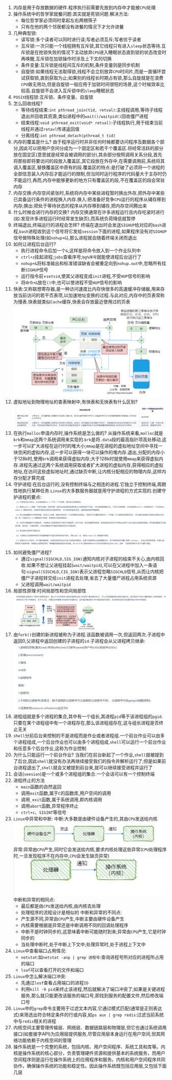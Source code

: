 1. 内存是用于存放数据的硬件.程序执行前需要先放到内存中才能被`CPU`处理
2. 操作系统中的哲学家就餐问题:其实就是死锁问题.解决方法:
   * 每位哲学家必须同时拿起左右两根筷子
   * 只有在他的两个邻居都没有进餐的情况下才允许进餐
3. 几种典型锁:
   * 读写锁:多个读者可以同时进行读;写者必须互斥;写者优于读者
   * 互斥锁:一次只能一个线程拥有互斥锁,其它线程只有进入`sleep`状态等待.互斥锁是在抢锁失败的情况下主动放弃`CPU`进入睡眠状态直到锁的状态改变时再唤醒,互斥锁在加锁操作时涉及上下文的切换
   * 条件变量:互斥锁是线程间互斥的机制,条件变量则是同步机制
   * 自旋锁:如果线程无法取得锁,线程不会立刻放弃`CPU`时间片,而是一直循环尝试获取锁,直到获取为止;如果别的线程长时期占有锁,那么自旋就是在浪费`CPU`做无用功,但是自旋锁一般应用于加锁时间很短的场景,这个时候效率比较高.自旋锁不会进入互斥锁中的`sleep`睡眠状态
4. `POSIX`线程锁:互斥锁、条件变量、自旋锁
5. 怎么回收线程?
   * 等待线程结束:`int pthread_join(tid, retval)`:主线程调用,等待子线程退出并回收其资源,类似进程中的`wait()/waitpid()`回收僵尸进程
   * 结束线程:`void pthread_exit(void* retval)`:子线程执行,用于结束当前线程并通过`retavl`传递返回值
   * 分离线程:`int pthread_detach(pthread_t tid)`
6. 内存的覆盖是什么?
   由于程序运行时并非任何时候都要访问程序及数据各个部分,因此可以把用户空间分成为一个固定区和若干个覆盖区.将经常活跃的部分放在固定区(意思就是经常会被调用的部分),其余部分按照调用关系分段,首先将那些即将要访问的段放入覆盖区,其它段放在外存中,在需要调用前,系统将其调入覆盖区,替换覆盖区中原有的段.覆盖区的特点:是打破了必须将一个进程的全部信息装入内存后才能运行的限制,但当同时运行程序的代码量大于主存时仍不能运行,再而,内存中能够更新的地方只有覆盖区的段,不在覆盖区的段会常驻内存
7. 内存交换:内存空间紧张时,系统将内存中某些进程暂时换出外存,把外存中某些已具备运行条件的进程换入内存.换入:把准备好竞争`CPU`运行的程序从辅存移到内存;换出:把处于等待状态的程序从内存移到辅存,把内存空间腾出来
8. 什么时候会进行内存的交换?
   内存交换通常在许多进程运行且内存吃紧时进行(如:发现许多进程运行时经常发生缺页),而系统负荷降低就暂停
9. 终端退出,终端运行的进程会怎样?
    终端在退出时会发送`SIGHUP`给对应的`bash`进程,`bash`进程收到这个信号将它发给`session`下面的进程,如果程序没有对`SIGHUP`信号做特殊处理(如`nohup+&`),那么进程就会随着终端关闭而退出
10. 如何让进程后台运行?
    * 执行进程命令后加一个`&`,这样是将命令放入到一个作业队列中
    * `ctrl+z`挂起进程;`jobs`查看序号;`bg%序号`就能使进程后台运行了
    * `nohup+&`将标准输出和标准错误缺省会被重定向到`nohup.out`中,忽略所有挂断`SIGHUP`信号
    * 运行指令前+`setsid`,使其父进程变成`init`进程,不受`HUP`信号的影响
    * 将`命令+&`放在`()`中,也可以使进程不受`HUP`信号的影响
11. 快表:又称联想寄存器,是一种访问速度比内存快很多的高速缓冲存储器,用来存放当前访问的若干页表项,以加速地址变换的过程.与此对应,内存中的页表常称为慢表.快表就类似`Cache`缓存,快表会存放最近使用过的页表
    ![](../markdown图像集/2025-03-24-22-30-56.png)
12. 虚拟地址到物理地址的查表映射中,有快表和无快表有什么区别?
    ![](../markdown图像集/2025-03-24-22-36-02.png)
13. 在执行`malloc`申请内存时,操作系统是怎么做的?
    从操作系统来看,`malloc`就是`brk`和`mmap`这两个系统调用来实现的.`brk`是将`.data`段的最高指针项高处移动,这一步可以扩大进程在运行时的堆大小;`mmap`是在进程的虚拟地址空间中寻找一块空闲的虚拟内存,这一步可以获得一块可以操作的堆内存.退出,分配的内存小于128k时,使用`brk`调用来获得虚拟内存;大于128k时就使用`mmap`来获得虚拟内存.进程先通过这两个系统调用获取或者扩大进程的虚拟内存,获得相应的虚拟地址,在访问这些虚拟地址时,通过缺页中断,让内核分配相应的物理内存,这样内存分配才算完成
14. 守护进程:在后台运行的,没有控制终端与之相连的进程.它独立于控制终端,周期性地执行某种任务.`Linux`的大多数服务器就是用守护进程的方式实现的.创建守护进程的要点:
    ![](../markdown图像集/2025-03-24-22-58-09.png)
15. 如何避免僵尸进程?
    * 通过`signal(SIGCHLD,SIG_IGN)`通知内核对子进程的结束不关心,由内核回收.如果不想让父进程挂起(`wait/waitpid`),可以在父进程中加入一条语句:`signal(SIGCHLD,CIG_IGN)`表示父进程忽略`SIGCHLD`信号,从而让内核把僵尸子进程转交给`init`进程去处理,省去了大量僵尸进程占用系统资源
    * 父进程调用`wait/waitpid`
16. 局部性原理:时间局部性和空间局部性
    ![](../markdown图像集/2025-03-25-12-27-47.png)
17. 由`fork()`创建的新进程被称为子进程.该函数被调用一次,但返回两次.子进程中返回0,父进程中返回创建的子进程的`id`.子进程会从父进程拷贝继承:
    ![](../markdown图像集/2025-03-25-12-49-29.png)
18. 进程组就是多个进程的集合,其中有一个组长,其进程`pid`等于该进程组的`pgid`.只要在某个进程组中有一个进程存在,那么该进程组存在,这与组长进程是否终止无关
19. `shell`分前后台来控制的不是进程而是作业或者进程组.一个前台作业可以由多个进程组成,一个后台作业也可以由多个进程组成,`shell`可以运行一个前台作业和任意多个后台作业,这称为作业控制
20. 为什么只能运行一个前台作业?
    当我们在前台新起了一个作业,`shell`就被提到了后台,因此`shell`就没有办法再继续接受我们的指令并解析运行了;但是如果前台进程退出了,`shell`就会又被提到前台来,就可以继续接受进程并运行了
21. 会话(`seesion`)是一个或多个进程组的集合.一个会话可以有一个控制终端
22. 进程终止的方法
    * `main`函数的自然返回
    * 调用`exit`函数,属于`C`的函数库,用户空间的调用
    * 调用`_exit`函数,属于系统调用,即内核调用
    * 调用`abort`函数,异常程序终止
    * `ctrl+c`、`SIGINT`等信号
23. `Linux`中异常和中断:
    中断:大多数是由硬件设备产生的,其由`CPU`发送给内核
    ![](../markdown图像集/2025-03-25-13-04-01.png)
    异常:异常由`CPU`产生,同时它会发送给内核,要求内核处理这些异常(`CPU`处理程序时,一旦发现程序不在内存中,`CPU`会发生缺页异常)
    ![](../markdown图像集/2025-03-25-13-04-48.png)
    中断和异常的相同点:
    * 最后都是由`CPU`发送给内核,由内核去处理
    * 处理程序的流程设计是相似的
    中断和异常的不同点:
    * 产生源不同,异常由`CPU`产生,中断主要由硬件设备产生
    * 内核需要根据是异常还是中断调用不同的回调处理程序
    * 中断不是时钟同步的,这意味着中断可能随时到来;异常由`CPU`产生,它是时钟同步的
    * 当处理中断时,处于中断上下文中;处理异常时,处于进程上下文中
24. `Linux`中查看端口占用情况:
    * `netstat`:如`netstat -anp | grep 进程号`:查询进程号所对应的进程所占用的端口
    * `lsof`可以查看打开的文件和端口
25. `Linux`中怎么解决端口冲突:
    * 先通过`losf`查看占用端口的进程`ID`
    * 利用`kill -9 pid`来终止该进程,然后就解决了端口冲突了;如果是关键进程服务,那么就只能更改该服务的端口号,即找到服务的配置文件,然后修改端口号
26. `Linux`中的`grep`命令主要用于过滤文本内容,它通过模式匹配(通常是正则表达式)来筛选出符合特定条件的行或内容,如`ps aux | grep redis`:过滤当前系统中与`redis`相关的进程
27. 内核空间主要管理传输层、网络层、数据链路层和物理层,但它也通过系统调用接口(如套接字API)为应用层提供服务,尽管应用层本身运行在用户空间,但其网络功能依赖于内核空间的管理
28. 操作系统是一个完整的系统，包括内核、用户空间程序、系统工具和库等。内核是操作系统的核心部分，负责管理硬件资源和提供基本的系统服务，而用户空间程序则是运行在操作系统上的应用程序和服务。内核和用户空间程序共同协作，确保操作系统的功能和稳定性。因此操作系统既包括应用层,又包括下面几层


